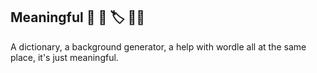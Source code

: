 ## Meaningful 💬 📱 🏷️ 🧑‍💻
A dictionary, a background generator, a help with wordle all at the same place, it's just meaningful.
